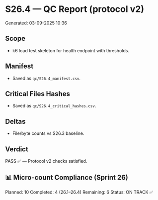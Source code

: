 # S26.4 — QC Report (protocol v2)
Generated: 03-09-2025 10:36

## Scope
- k6 load test skeleton for health endpoint with thresholds.

## Manifest
- Saved as `qc/S26.4_manifest.csv`.

## Critical Files Hashes
- Saved as `qc/S26.4_critical_hashes.csv`.

## Deltas
- File/byte counts vs S26.3 baseline.

## Verdict
PASS ✅ — Protocol v2 checks satisfied.

## 📊 Micro-count Compliance (Sprint 26)
Planned: 10
Completed: 4 (26.1–26.4)
Remaining: 6
Status: ON TRACK ✅
